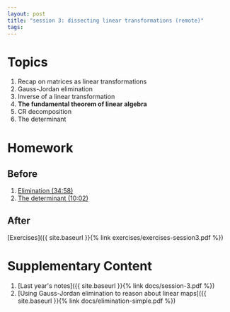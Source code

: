 ```yaml
---
layout: post
title: "session 3: dissecting linear transformations (remote)"
tags:
---
```


# Topics

1. Recap on matrices as linear transformations
2. Gauss-Jordan elimination
3. Inverse of a linear transformation
4. <b>The fundamental theorem of linear algebra</b>
5. CR decomposition
6. The determinant


# Homework

## Before

1. [Elimination (34:58)](https://drive.google.com/file/d/1UDC0g4GgxazSA2bkySeJIFNCl_ZPXIhs/view?usp=sharing)
2. [The determinant (10:02)](https://www.youtube.com/watch?v=Ip3X9LOh2dk&list=PLZHQObOWTQDPD3MizzM2xVFitgF8hE_ab&index=6)

## After

[Exercises]({{ site.baseurl }}{% link exercises/exercises-session3.pdf  %})

# Supplementary Content

1. [Last year's notes]({{ site.baseurl }}{% link docs/session-3.pdf  %})
2. [Using Gauss-Jordan elimination to reason about linear maps]({{ site.baseurl }}{% link docs/elimination-simple.pdf
  %})
